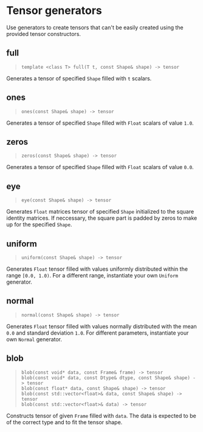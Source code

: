 # Tensor generators

Use generators to create tensors that can't be easily created using
the provided tensor constructors.


## full
> `template <class T> full(T t, const Shape& shape) -> tensor`

Generates a tensor of specified `Shape` filled with `t` scalars.


## ones
> `ones(const Shape& shape) -> tensor`

Generates a tensor of specified `Shape` filled with `Float` scalars 
of value `1.0`.


## zeros
> `zeros(const Shape& shape) -> tensor`

Generates a tensor of specified `Shape` filled with `Float` scalars 
of value `0.0`.


## eye
> `eye(const Shape& shape) -> tensor`

Generates `Float` matrices tensor of specified `Shape` initialized
to the square identity matrices. If neccessary, the square part is padded
by zeros to make up for the specified `Shape`.

## uniform
> `uniform(const Shape& shape) -> tensor`

Generates `Float` tensor filled with values uniformly distributed within
the range `[0.0, 1.0)`. For a different range, instantiate your own
`Uniform` generator.

## normal
> `normal(const Shape& shape) -> tensor`

Generates `Float` tensor filled with values normally distributed with the
mean `0.0` and standard deviation `1.0`. For different parameters,
instantiate your own `Normal` generator.

## blob
> `blob(const void* data, const Frame& frame) -> tensor` \
> `blob(const void* data, const Dtype& dtype, const Shape& shape) -> tensor` \
> `blob(const float* data, const Shape& shape) -> tensor` \
> `blob(const std::vector<float>& data, const Shape& shape) -> tensor` \
> `blob(const std::vector<float>& data) -> tensor`

Constructs tensor of given `Frame` filled with `data`. The data is expected
to be of the correct type and to fit the tensor shape.
